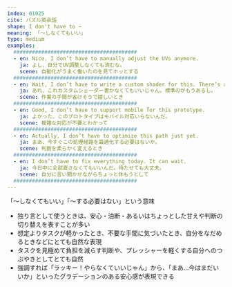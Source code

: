 ```yaml
---
index: 01025
cite: パズル英会話
shape: I don't have to ~
meaning: 「〜しなくてもいい」
type: medium
examples:
  ########################################
  - en: Nice. I don’t have to manually adjust the UVs anymore.
    ja: よし、自分でUV調整しなくても済むな。
    scene: 自動化がうまく働いたのを見てホッとする
  ########################################
  - en: Wait, I don’t have to write a custom shader for this. There’s already a built-in one.
    ja: あれ、これカスタムシェーダー書かなくてもいいじゃん。標準のがもうあるし。
    scene: 作業の手間が省けそうで嬉しいとき
  ########################################
  - en: Good, I don’t have to support mobile for this prototype.
    ja: よかった、このプロトタイプはモバイル対応いらないんだ。
    scene: 複雑な対応が不要とわかって
  ########################################
  - en: Actually, I don’t have to optimize this path just yet.
    ja: まあ、今すぐこの処理経路を最適化する必要はないか。
    scene: 判断を柔らかく変えるとき
  ########################################
  - en: I don’t have to fix everything today. It can wait.
    ja: 今日中に全部直さなくてもいいんだ。待たせても大丈夫。
    scene: 自分に言い聞かせながらちょっと休もうとして
  ########################################
---
```


「〜しなくてもいい」「〜する必要はない」という意味

- 独り言として使うときは、安心・油断・あるいはちょっとした甘えや判断の切り替えを表すことが多い
- 想定よりタスクが軽かったとき、不要な手間に気づいたとき、自分をなだめるときなどにとても自然な表現
- タスクを見極めて負担を減らす判断や、プレッシャーを軽くする自分へのつぶやきとしてとても自然
- 強調すれば「ラッキー！やらなくていいじゃん」から、「まあ…今はまだいいか」といったグラデーションのある安心感が表現できる
